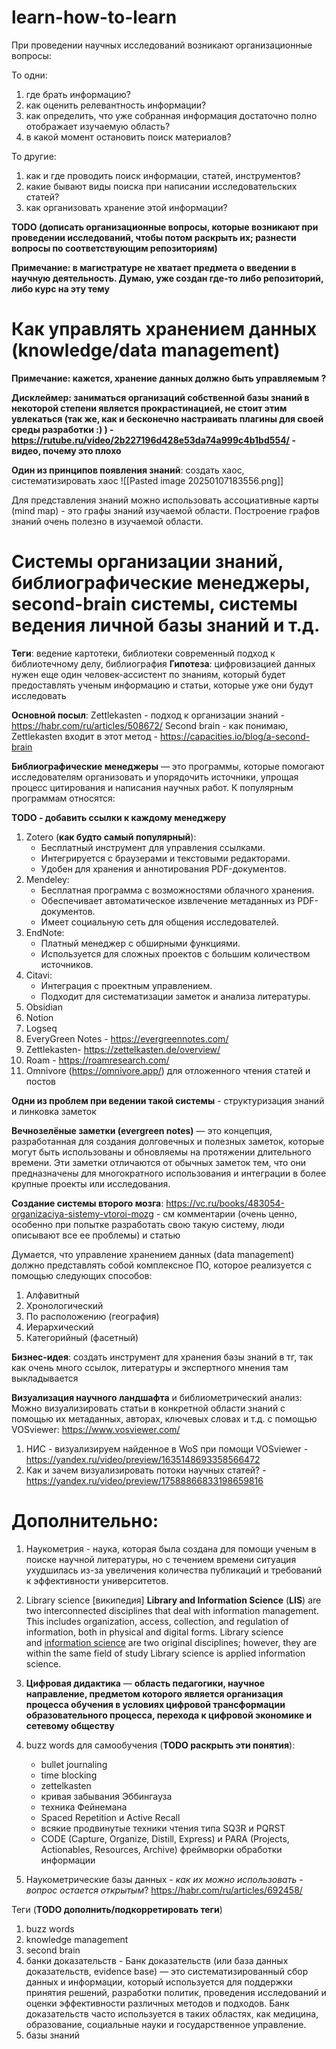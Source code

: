 # learn-how-to-learn

При проведении научных исследований возникают организационные вопросы:

То одни:
1. где брать информацию?
2. как оценить релевантность информации?
3. как определить, что уже собранная информация достаточно полно отображает изучаемую область? 
4. в какой момент остановить поиск материалов?

То другие:
1. как и где проводить поиск информации, статей, инструментов?
2. какие бывают виды поиска при написании исследовательских статей?
3. как организовать хранение этой информации?

**TODO (дописать организационные вопросы, которые возникают при проведении исследований, чтобы потом раскрыть их; разнести вопросы по соответствующим репозиториям)**

**Примечание: в магистратуре не хватает предмета о введении в научную деятельность. Думаю, уже создан где-то либо репозиторий, либо курс на эту тему**

# Как управлять хранением данных (knowledge/data management)

**Примечание: кажется, хранение данных должно быть управляемым ?** 

**Дисклеймер: заниматься организаций собственной базы знаний в некоторой степени является прокрастинацией, не стоит этим увлекаться (так же, как и бесконечно настраивать плагины для своей среды разработки :) ) - https://rutube.ru/video/2b227196d428e53da74a999c4b1bd554/ - видео, почему это плохо**

**Один из принципов появления знаний**: создать хаос, систематизировать хаос
![[Pasted image 20250107183556.png]]

Для представления знаний можно использовать ассоциативные карты (mind map) - это графы знаний изучаемой области. Построение графов знаний очень полезно в изучаемой области.

# Системы организации знаний, библиографические менеджеры, second-brain  системы, системы ведения личной базы знаний и т.д.

**Теги**: ведение картотеки, библиотеки современный подход к библиотечному делу, библиография
**Гипотеза**: цифровизацией данных нужен еще один человек-ассистент по знаниям, который будет предоставлять ученым информацию и статьи, которые уже они будут исследовать

**Основной посыл**:
Zettlekasten - подход к организации знаний - https://habr.com/ru/articles/508672/
Second brain - как понимаю, Zettlekasten входит в этот метод - https://capacities.io/blog/a-second-brain

**Библиографические менеджеры** — это программы, которые помогают исследователям организовать и упорядочить источники, упрощая процесс цитирования и написания научных работ. К популярным программам относятся:

**TODO - добавить ссылки к каждому менеджеру**

1. Zotero (**как будто самый популярный**):
	- Бесплатный инструмент для управления ссылками.
	- Интегрируется с браузерами и текстовыми редакторами.
	- Удобен для хранения и аннотирования PDF-документов​​.
2. Mendeley:
	- Бесплатная программа с возможностями облачного хранения.
	- Обеспечивает автоматическое извлечение метаданных из PDF-документов.
	- Имеет социальную сеть для общения исследователей​​.
3. EndNote:
	- Платный менеджер с обширными функциями.
	- Используется для сложных проектов с большим количеством источников​​.
4. Citavi:
	- Интеграция с проектным управлением.
	- Подходит для систематизации заметок и анализа литературы​​.
5. Obsidian
6. Notion
7. Logseq
8. EveryGreen Notes - https://evergreennotes.com/
9. Zettlekasten- https://zettelkasten.de/overview/
10. Roam - https://roamresearch.com/
11. Omnivore (https://omnivore.app/) для отложенного чтения статей и постов

**Одни из проблем при ведении такой системы** - структуризация знаний и линковка заметок

**Вечнозелёные заметки (evergreen notes)** — это концепция, разработанная для создания долговечных и полезных заметок, которые могут быть использованы и обновляемы на протяжении длительного времени. Эти заметки отличаются от обычных заметок тем, что они предназначены для многократного использования и интеграции в более крупные проекты или исследования.

**Создание системы второго мозга**:
https://vc.ru/books/483054-organizaciya-sistemy-vtoroi-mozg - см комментарии (очень ценно, особенно при попытке разработать свою такую систему, люди описывают все ее проблемы) и статью

Думается, что управление хранением данных (data management) должно представлять собой комплексное ПО, которое реализуется с помощью следующих способов:
1. Алфавитный
2. Хронологический 
3. По расположению (география)
4. Иерархический 
5. Категорийный (фасетный)

**Бизнес-идея**: создать инструмент для хранения базы знаний в тг, так как очень много ссылок, литературы и экспертного мнения там выкладывается

**Визуализация научного ландшафта** и библиометрический анализ:
Можно визуализировать статьи в конкретной области знаний с помощью их метаданных, авторах, ключевых словах и т.д. с помощью VOSviewer: https://www.vosviewer.com/

1) НИС - визуализируем найденное в WoS при помощи VOSviewer - https://yandex.ru/video/preview/1635148693358566472
2) Как и зачем визуализировать потоки научных статей? - https://yandex.ru/video/preview/17588866833198659816

# Дополнительно:

1) Наукометрия -  наука, которая была создана для помощи ученым в поиске научной литературы, но с течением времени ситуация ухудшилась из-за увеличения количества публикаций и требований к эффективности университетов. 

2) Library science [википедия]
	**Library and Information Science** (**LIS**) are two interconnected disciplines that deal with information management. This includes organization, access, collection, and regulation of information, both in physical and digital forms.
	Library science and [information science](https://en.m.wikipedia.org/wiki/Information_science "Information science") are two original disciplines; however, they are within the same field of study Library science is applied information science.

3) **Цифровая дидактика** — **область педагогики, научное направление, предметом которого является организация процесса обучения в условиях цифровой трансформации образовательного процесса, перехода к цифровой экономике и сетевому обществу**
4) buzz words для самообучения (**TODO раскрыть эти понятия**):
	- bullet journaling
	- time blocking
	- zettelkasten
	- кривая забывания Эббингауза
	- техника Фейнемана
	- Spaced Repetition и Active Recall
	- всякие продвинутые техники чтения типа SQ3R и PQRST
	- CODE (Capture, Organize, Distill, Express) и PARA (Projects, Actionables, Resources, Archive) фреймворки обработки информации

5) Наукометрические базы данных - **как их можно использовать* - вопрос остается открытым*?
	https://habr.com/ru/articles/692458/


Теги (**TODO дополнить/подкорретировать теги**)
1) buzz words
2) knowledge management
3) second brain
4) банки доказательств - Банк доказательств (или база данных доказательств, evidence base) — это систематизированный сбор данных и информации, который используется для поддержки принятия решений, разработки политик, проведения исследований и оценки эффективности различных методов и подходов. Банк доказательств часто используется в таких областях, как медицина, образование, социальные науки и государственное управление.
5) базы знаний
